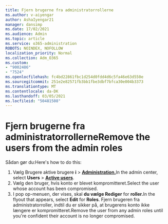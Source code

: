 ```yaml
---
title: Fjern brugerne fra administratorrollerne
ms.author: v-aiyengar
author: AshaIyengar21
manager: dansimp
ms.date: 17/02/2021
ms.audience: Admin
ms.topic: article
ms.service: o365-administration
ROBOTS: NOINDEX, NOFOLLOW
localization_priority: Normal
ms.collection: Adm_O365
ms.custom:
- "9002486"
- "7524"
ms.openlocfilehash: fc4bd22861fbc1d254d0fdd4d6c5fa46e63d550e
ms.sourcegitcommit: 251e2e82571fb3bb1fbe3dbf7bfca30e004b3373
ms.translationtype: MT
ms.contentlocale: da-DK
ms.lasthandoff: 03/05/2021
ms.locfileid: "50481508"
---
```

# <a name="remove-the-users-from-the-admin-roles"></a><span data-ttu-id="9feae-102">Fjern brugerne fra administratorrollerne</span><span class="sxs-lookup"><span data-stu-id="9feae-102">Remove the users from the admin roles</span></span>

<span data-ttu-id="9feae-103">Sådan gør du:</span><span class="sxs-lookup"><span data-stu-id="9feae-103">Here's how to do this:</span></span>

1. <span data-ttu-id="9feae-104">Vælg Brugere aktive brugere **i**  >  [**Administration.**](https://go.microsoft.com/fwlink/p/?linkid=834822)</span><span class="sxs-lookup"><span data-stu-id="9feae-104">In the admin center, select **Users** > [**Active users**](https://go.microsoft.com/fwlink/p/?linkid=834822).</span></span>
1. <span data-ttu-id="9feae-105">Vælg den bruger, hvis konto er blevet kompromitteret.</span><span class="sxs-lookup"><span data-stu-id="9feae-105">Select the user whose account has been compromised.</span></span>
1. <span data-ttu-id="9feae-106">I pop op-menuen, der vises, skal **du vælge Rediger** for **roller.**</span><span class="sxs-lookup"><span data-stu-id="9feae-106">In the flyout that appears, select **Edit** for **Roles**.</span></span> <span data-ttu-id="9feae-107">Fjern brugeren fra administratorroller, indtil du er sikker på, at brugerens konto ikke længere er kompromitteret.</span><span class="sxs-lookup"><span data-stu-id="9feae-107">Remove the user from any admin roles until you're confident their account is no longer compromised.</span></span>

